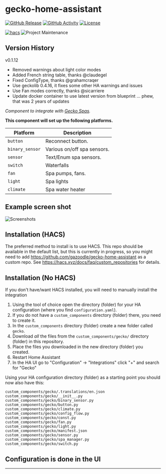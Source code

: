 # gecko-home-assistant

[![GitHub Release][releases-shield]][releases]
[![GitHub Activity][commits-shield]][commits]
[![License][license-shield]](LICENSE)

[![hacs][hacsbadge]][hacs]
![Project Maintenance][maintenance-shield]

## Version History

v0.1.12
- Removed warnings about light color modes
- Added French string table, thanks @claudegel
- Fixed ConfigType, thanks @grahamcraqer
- Use geckolib 0.4.16, it fixes some other HA warnings and issues
- Use Fan modes correctly, thanks @sicarriere
- Update docker container to use latest version from blueprint ... phew, that was 2 years of updates

_Component to integrate with [Gecko Spas][gecko-ha]._

**This component will set up the following platforms.**

Platform | Description
-- | --
`button` | Reconnect button.
`binary_sensor` | Various on/off spa sensors.
`sensor` | Text/Enum spa sensors.
`switch` | Waterfalls
`fan` | Spa pumps, fans.
`light`  | Spa lights
`climate` | Spa water heater

## Example screen shot

![Screenshots][screenshotimg]

## Installation (HACS)

The preferred method to install is to use HACS. This repo should be available in the default list, but
this is currently in progress, so you might need to add https://github.com/gazoodle/gecko-home-assistant
as a custom repo. See https://hacs.xyz/docs/faq/custom_repositories for details.

## Installation (No HACS)

If you don't have/want HACS installed, you will need to manually install the integration

1. Using the tool of choice open the directory (folder) for your HA configuration (where you find `configuration.yaml`).
2. If you do not have a `custom_components` directory (folder) there, you need to create it.
3. In the `custom_components` directory (folder) create a new folder called `gecko`.
4. Download _all_ the files from the `custom_components/gecko/` directory (folder) in this repository.
5. Place the files you downloaded in the new directory (folder) you created.
6. Restart Home Assistant
7. In the HA UI go to "Configuration" -> "Integrations" click "+" and search for "Gecko"

Using your HA configuration directory (folder) as a starting point you should now also have this:

```text
custom_components/gecko/.translations/en.json
custom_components/gecko/__init__.py
custom_components/gecko/binary_sensor.py
custom_components/gecko/button.py
custom_components/gecko/climate.py
custom_components/gecko/config_flow.py
custom_components/gecko/const.py
custom_components/gecko/fan.py
custom_components/gecko/light.py
custom_components/gecko/manifest.json
custom_components/gecko/sensor.py
custom_components/gecko/spa_manager.py
custom_components/gecko/switch.py
```

## Configuration is done in the UI

<!---->

***

[gecko-ha]: https://github.com/gazoodle/gecko-home-assistant
[commits-shield]: https://img.shields.io/github/commit-activity/y/gazoodle/gecko-home-assistant.svg?style=for-the-badge
[commits]: https://github.com/gazoodle/gecko-home-assistant/commits/master
[hacs]: https://github.com/hacs/integration
[hacsbadge]: https://img.shields.io/badge/HACS-Custom-orange.svg?style=for-the-badge
[screenshotimg]: screenshot.png
[forum-shield]: https://img.shields.io/badge/community-forum-brightgreen.svg?style=for-the-badge
[forum]: https://community.home-assistant.io/
[license-shield]: https://img.shields.io/github/license/gazoodle/gecko-home-assistant.svg?style=for-the-badge
[maintenance-shield]: https://img.shields.io/badge/maintainer-gazoodle%40hash.fyi-blue.svg?style=for-the-badge
[releases-shield]: https://img.shields.io/github/release/gazoodle/gecko-home-assistant.svg?style=for-the-badge
[releases]: https://github.com/gazoodle/gecko-home-assistant/releases
